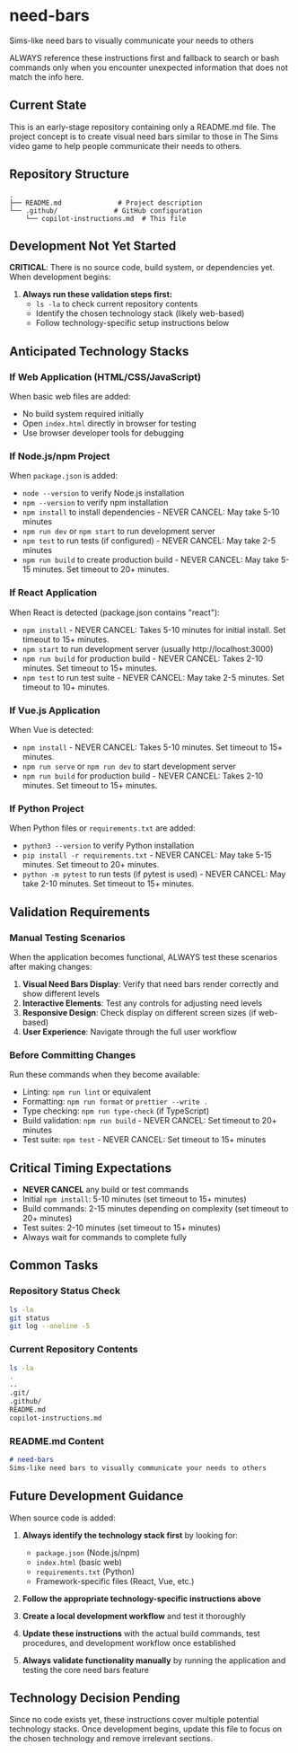 # need-bars
Sims-like need bars to visually communicate your needs to others

ALWAYS reference these instructions first and fallback to search or bash commands only when you encounter unexpected information that does not match the info here.

## Current State
This is an early-stage repository containing only a README.md file. The project concept is to create visual need bars similar to those in The Sims video game to help people communicate their needs to others.

## Repository Structure
```
.
├── README.md              # Project description
└── .github/              # GitHub configuration
    └── copilot-instructions.md  # This file
```

## Development Not Yet Started
**CRITICAL**: There is no source code, build system, or dependencies yet. When development begins:

1. **Always run these validation steps first:**
   - `ls -la` to check current repository contents
   - Identify the chosen technology stack (likely web-based)
   - Follow technology-specific setup instructions below

## Anticipated Technology Stacks

### If Web Application (HTML/CSS/JavaScript)
When basic web files are added:
- No build system required initially
- Open `index.html` directly in browser for testing
- Use browser developer tools for debugging

### If Node.js/npm Project
When `package.json` is added:
- `node --version` to verify Node.js installation
- `npm --version` to verify npm installation  
- `npm install` to install dependencies - NEVER CANCEL: May take 5-10 minutes
- `npm run dev` or `npm start` to run development server
- `npm test` to run tests (if configured) - NEVER CANCEL: May take 2-5 minutes
- `npm run build` to create production build - NEVER CANCEL: May take 5-15 minutes. Set timeout to 20+ minutes.

### If React Application
When React is detected (package.json contains "react"):
- `npm install` - NEVER CANCEL: Takes 5-10 minutes for initial install. Set timeout to 15+ minutes.
- `npm start` to run development server (usually http://localhost:3000)
- `npm run build` for production build - NEVER CANCEL: Takes 2-10 minutes. Set timeout to 15+ minutes.
- `npm test` to run test suite - NEVER CANCEL: May take 2-5 minutes. Set timeout to 10+ minutes.

### If Vue.js Application
When Vue is detected:
- `npm install` - NEVER CANCEL: Takes 5-10 minutes. Set timeout to 15+ minutes.
- `npm run serve` or `npm run dev` to start development server
- `npm run build` for production build - NEVER CANCEL: Takes 2-10 minutes. Set timeout to 15+ minutes.

### If Python Project
When Python files or `requirements.txt` are added:
- `python3 --version` to verify Python installation
- `pip install -r requirements.txt` - NEVER CANCEL: May take 5-15 minutes. Set timeout to 20+ minutes.
- `python -m pytest` to run tests (if pytest is used) - NEVER CANCEL: May take 2-10 minutes. Set timeout to 15+ minutes.

## Validation Requirements

### Manual Testing Scenarios
When the application becomes functional, ALWAYS test these scenarios after making changes:

1. **Visual Need Bars Display**: Verify that need bars render correctly and show different levels
2. **Interactive Elements**: Test any controls for adjusting need levels
3. **Responsive Design**: Check display on different screen sizes (if web-based)
4. **User Experience**: Navigate through the full user workflow

### Before Committing Changes
Run these commands when they become available:
- Linting: `npm run lint` or equivalent
- Formatting: `npm run format` or `prettier --write .`
- Type checking: `npm run type-check` (if TypeScript)
- Build validation: `npm run build` - NEVER CANCEL: Set timeout to 20+ minutes
- Test suite: `npm test` - NEVER CANCEL: Set timeout to 15+ minutes

## Critical Timing Expectations
- **NEVER CANCEL** any build or test commands
- Initial `npm install`: 5-10 minutes (set timeout to 15+ minutes)
- Build commands: 2-15 minutes depending on complexity (set timeout to 20+ minutes)  
- Test suites: 2-10 minutes (set timeout to 15+ minutes)
- Always wait for commands to complete fully

## Common Tasks

### Repository Status Check
```bash
ls -la
git status
git log --oneline -5
```

### Current Repository Contents
```bash
ls -la
.
..
.git/
.github/
README.md
copilot-instructions.md
```

### README.md Content
```markdown
# need-bars
Sims-like need bars to visually communicate your needs to others
```

## Future Development Guidance

When source code is added:
1. **Always identify the technology stack first** by looking for:
   - `package.json` (Node.js/npm)
   - `index.html` (basic web)
   - `requirements.txt` (Python)
   - Framework-specific files (React, Vue, etc.)

2. **Follow the appropriate technology-specific instructions above**

3. **Create a local development workflow** and test it thoroughly

4. **Update these instructions** with the actual build commands, test procedures, and development workflow once established

5. **Always validate functionality manually** by running the application and testing the core need bars feature

## Technology Decision Pending
Since no code exists yet, these instructions cover multiple potential technology stacks. Once development begins, update this file to focus on the chosen technology and remove irrelevant sections.